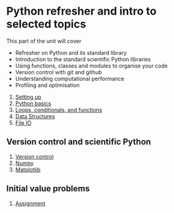 # Python refresher and intro to selected topics

This part of the unit will cover

* Refresher on Python and its standard library
* Introduction to the standard scientific Python libraries
* Using functions, classes and modules to organise your code
* Version control with git and github
* Understanding computational performance
* Profiling and optimisation

1. [Setting up](settingup/)
1. [Python basics](basics/)
1. [Loops, conditionals, and functions](basics2/)
1. [Data Structures](structures/)
1. [File IO](fileio/)

## Version control and scientific Python

1. [Version control](versioncontrol/)
1. [Numpy](numpy/)
1. [Matplotlib](matplotlib/)

## Initial value problems

1. [Assignment](ivps/)
